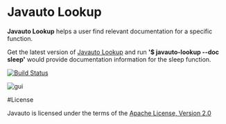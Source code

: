 # Javauto Lookup

**Javauto Lookup** helps a user find relevant documentation for a specific function.

 Get the latest version of [Javauto Lookup]() and run  **'$ javauto-lookup --doc sleep'** would provide documentation information for the sleep function.
 
 [![Build Status](https://travis-ci.org/Javauto/javauto-lookup.svg)](https://travis-ci.org/Javauto/javauto-lookup)
 
 ![gui](http://htejera.ukelelestudio.com/javauto/javalookup.png)
 
#License

Javauto is licensed under the terms of the [Apache License, Version 2.0](http://www.apache.org/licenses/LICENSE-2.0.html)
